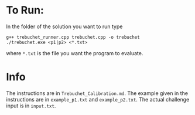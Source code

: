 # To Run: 

In the folder of the solution you want to run type
```
g++ trebuchet_runner.cpp trebuchet.cpp -o trebuchet
./trebuchet.exe <p1|p2> <*.txt>
```
where `*.txt` is the file you want the program to evaluate.

# Info

The instructions are in `Trebuchet_Calibration.md`.
The example given in the instructions are in `example_p1.txt` and `example_p2.txt`.
The actual challenge input is in `input.txt`.